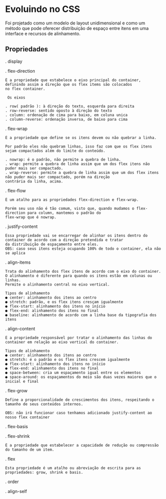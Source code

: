 # Evoluindo no CSS

Foi projetado como um modelo de layout unidimensional e como um método que pode oferecer distribuição de espaço entre itens em uma 
interface e recursos de alinhamento. 

## Propriedades 
. display

. flex-direction

	É a propriedade que estabelece o eixo principal do container, definindo assim a direção que os flex items são colocados 
	no flex container. 

	 Os eixos

	. row( padrão ): à direção do texto, esquerda para direita 
	. row-reverse: sentido oposto à direção do texto
	. column: ordenação de cima para baixo, em coluna unica
	. column-reverse: ordenação inversa, de baixo para cima 

. flex-wrap

	É a propriedade que define se os itens devem ou não quebrar a linha. 

	Por padrão eles não quebram linhas, isso faz com que os flex itens sejam compactados além do limite do conteúdo.
	
	. nowrap: é o padrão, não permite a quebra de linha. 
	. wrap: permite a quebra de linha assim que um dos flex itens não puder mais ser compactado.	
	. wrap-reverse: permite a quebra de linha assim que um dos flex itens não puder mais ser compactado, porém na direção 
	contrária da linha, acima. 


. flex-flow

	É um atalho para as propriedades flex-direction e flex-wrap. 

	Porém seu uso não é tão comum, visto que, quando mudamos o flex-direction para column, mantemos o padrão do 
	flex-wrap que é nowrap. 


. justify-content

	Essa propriedade vai se encarregar de alinhar os itens dentro do container de acordo com a direção pretendida e tratar 
	da distribuição de espaçamento entre eles. 
	OBS: caso seus itens esteja ocupando 100% de todo o container, ela não se aplica

. align-items

	Trata do alinhamento dos flex itens de acordo com o eixo do container. 
	O alinhamento é diferente para quando os itens estão em colunas ou linhas. 
	Permite o alinhamento central no eixo vertical.

	Tipos de alinhamento 
	● center: alinhamento dos itens ao centro 
	● stretch: padrão, e os flex itens cresçam igualmente 
	● flex-start: alinhamento dos itens no início 
	● flex-end: alinhamento dos itens no final 
	● baseline: alinhamento de acordo com a linha base da tipografia dos itens

. align-content

	É a propriedade responsável por tratar o alinhamento das linhas do container em relação ao eixo vertical do container. 

	Tipos de alinhamento 
	● center: alinhamento dos itens ao centro 
	● stretch: é o padrão e os flex itens crescem igualmente 
	● flex-start: alinhamento dos itens no início 
	● flex-end: alinhamento dos itens no final 
	● space-between: cria um espaçamento igual entre os elementos 
	● space-around: os espaçamentos do meio são duas vezes maiores que o inicial e final

. flex-grow

	Define a proporcionalidade de crescimentos dos itens, respeitando o tamanho de seus conteúdos internos. 
	
	OBS: não irá funcionar caso tenhamos adicionado justify-content ao nosso flex container

. flex-basis

. flex-shrink

	É a propriedade que estabelecer a capacidade de redução ou compressão do tamanho de um item.

. flex 

	Esta propriedade é um atalho ou abreviação de escrita para as propriedades: grow, shrink e basis.

. order

. align-self


